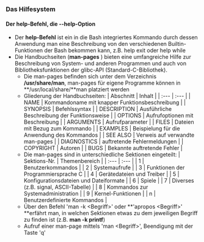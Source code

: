 ### Das Hilfesystem

#### Der help-Befehl, die --help-Option

* Der **help-Befehl** ist ein in die Bash integriertes Kommando durch dessen Anwendung man eine Beschreibung von den verschiedenen Builtin-Funktionen der Bash bekommen kann, z.B. help exit oder help while
* Die Handbuchseiten \(**man-pages** \) bieten eine umfangreiche Hilfe zur Beschreibung von System- und anderen Programmen und auch von Bibliotheksfunktionen der glibc-API \(Standard-C-Bibliothek\).
  * Die man-pages befinden sich unter dem Verzeichnis **/usr/share/man**, man-pages für eigene Programme können in **/usr/local/share/**man platziert werden
  * Gliederung der Handbuchseiten:
    | Abschnitt | Inhalt |
    | :--- | :--- |
    | NAME | Kommandoname mit knapper Funktionsbeschreibung |
    | SYNOPSIS | Befehlssyntax |
    | DESCRIPTION | Ausführliche Beschreibung der Funktionsweise |
    | OPTIONS | Aufrufoptionen mit Beschreibung |
    | ARGUMENTS | Aufrufparameter |
    | FILES | Dateien mit Bezug zum Kommando |
    | EXAMPLES | Beispielung für die Anwendung des Kommandos |
    | SEE ALSO | Verweis auf verwandte man-pages |
    | DIAGNOSTICS | auftretende Fehlermeldungen |
    | COPYRIGHT | Autoren |
    | BUGS | Bekannte auftretende Fehler |
  * Die man-pages sind in unterschiedliche Sektionen eingeteilt:
    | Sektions-Nr. | Themenbereich |
    | :--- | :--- |
    | 1 | Benutzerkommandos |
    | 2 | Systemaufrufe |
    | 3 | Funktionen der Programmiersprache C |
    | 4 | Gerätedateien und Treiber |
    | 5 | Konfigurationsdateien und Dateiformate |
    | 6 | Spiele |
    | 7 | Diverses \(z.B. signal, ASCII-Tabelle\) |
    | 8 | Kommandos zur Systemadministration |
    | 9 | Kernel-Funktionen |
    | n | Benutzerdefinierte Kommandos |
  * Über den Befehl 'man -k &lt;Begriff&gt;' oder **'apropos &lt;Begriff&gt;' **erfährt man, in welchen Sektionen etwas zu dem jeweiligen Begriff zu finden ist \(z.B. **man -k printf**\)
  * Aufruf einer man-page mittels 'man &lt;Begriff&gt;', Beendigung mit der Taste 'q'



